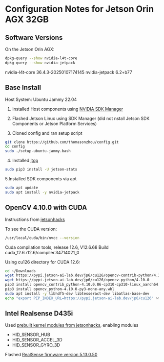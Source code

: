 # Configuration Notes for Jetson Orin AGX 32GB


## Software Versions
On the Jetson Orin AGX:

```sh
dpkg-query --show nvidia-l4t-core
dpkg-query --show nvidia-jetpack
```
nvidia-l4t-core	36.4.3-20250107174145
nvidia-jetpack	6.2+b77

## Base Install

Host System: Ubuntu Jammy 22.04
1. Installed Host components using [NVIDIA SDK Manager](https://developer.nvidia.com/sdk-manager)
2. Flashed Jetson Linux using SDK Manager (did not nstall Jetson SDK Components or Jetson Platform Services)

3. Cloned config and ran setup script
```sh
git clone https://github.com/thomasonzhou/config.git
cd config
sudo ./setup-ubuntu-jammy.bash
```

4. Installed [jtop](https://github.com/rbonghi/jetson_stats)
```sh
sudo pip3 install -U jetson-stats
```

5.Installed SDK components via apt

```sh
sudo apt update
sudo apt install -y nvidia-jetpack
```

## OpenCV 4.10.0 with CUDA

Instructions from [jetsonhacks](https://www.youtube.com/watch?v=u0YXzRFXBWM)

To see the CUDA version:
```sh
/usr/local/cuda/bin/nvcc --version
```
Cuda compilation tools, release 12.6, V12.6.68
Build cuda_12.6.r12.6/compiler.34714021_0

Using cu126 directory for CUDA 12.6:
```sh
cd ~/Downloads
wget https://pypi.jetson-ai-lab.dev/jp6/cu126/opencv-contrib-python/4.10.0.86
wget https://pypi.jetson-ai-lab.dev/jp6/cu126/opencv-python/4.10.0
pip3 install opencv_contrib_python-4.10.0.86-cp310-cp310-linux_aarch64.whl
pip3 install opencv_python-4.10.0-py3-none-any.whl 
sudo apt install -y libhdf5-dev libtesseract-dev libatlas-base-dev
echo "export PIP_INDEX_URL=https://pypi.jetson-ai-lab.dev/jp6/cu126" >> ~/.bashrc
```

## Intel Realsense D435i

Used [prebuilt kernel modules from jetsonhacks](https://github.com/jetsonhacks/jetson-orin-librealsense), enabling modules
- HID_SENSOR_HUB
- HID_SENSOR_ACCEL_3D
- HID_SENSOR_GYRO_3D

Flashed [RealSense firmware version 5.13.0.50](https://nvidia-isaac-ros.github.io/getting_started/hardware_setup/sensors/realsense_setup.html)
